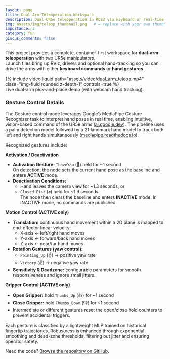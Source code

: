 ```yaml
---
layout: page
title: Dual Arm Teleoperation Workspace
description: Dual-UR5e teleoperation in ROS2 via keyboard or real-time MediaPipe hand-tracking, packaged in Docker.
img: assets/img/teleop_thumbnail.png   # ← replace with your own thumbnail
importance: 2
category: fun
giscus_comments: false
---
```


This project provides a complete, container-first workspace for **dual-arm teleoperation** with two UR5e manipulators.  
Launch files bring up RViz, drivers and optional hand-tracking so you can drive the arms with either **keyboard commands** or **hand gestures**
<div class="row mt-3">
  <div class="col-sm mt-3 mt-md-0">
      {% include video.liquid path="assets/video/dual_arm_teleop.mp4" class="img-fluid rounded z-depth-1" controls=true %}
  </div>
</div>
<div class="caption">
  Live dual-arm pick-and-place demo (with webcam hand tracking).
</div>

### Gesture Control Details

The Gesture control mode leverages Google’s MediaPipe Gesture Recognizer task to interpret hand poses in real time, enabling intuitive, vision-based command of the UR5e arms ([ai.google.dev](https://mediapipe-studio.webapps.google.com/demo/gesture_recognizer)). The pipeline uses a palm detection model followed by a 21‑landmark hand model to track both left and right hands simultaneously ([mediapipe.readthedocs.io](https://ai.google.dev/edge/mediapipe/solutions/guide)).

Recognized gestures include:

**Activation / Deactivation**  
- **Activation Gesture:** `ILoveYou` (🤟) held for ~1 second  
  On detection, the node sets the current hand pose as the baseline and enters **ACTIVE** mode.  
- **Deactivation Conditions:**  
  - Hand leaves the camera view for ~1.3 seconds, or  
  - `Closed_Fist` (✊) held for ~1.3 seconds  
  The node then clears the baseline and enters **INACTIVE** mode. In INACTIVE mode, no commands are published.

**Motion Control (ACTIVE only)**  
- **Translation:** continuous hand movement within a 2D plane is mapped to end-effector linear velocity:  
  - X-axis ← left/right hand moves  
  - Y-axis ← forward/back hand moves  
  - Z-axis ← near/far hand moves  
- **Rotation Gestures (yaw control):**  
  - `Pointing_Up` (☝️) → positive yaw rate  
  - `Victory` (✌️) → negative yaw rate  
- **Sensitivity & Deadzone:** configurable parameters for smooth responsiveness and ignore small jitters.

**Gripper Control (ACTIVE only)**  
- **Open Gripper:** hold `Thumbs_Up` (👍) for ~1 second
- **Close Gripper:** hold `Thumbs_Down` (👎) for ~1 second
- Intermediate or different gestures reset the open/close hold counters to prevent accidental triggers.


Each gesture is classified by a lightweight MLP trained on historical fingertip trajectories. Robustness is enhanced through exponential smoothing and dead-zone thresholds, filtering out jitter and ensuring operator safety.




Need the code?  <a href="https://github.com/fmdazhar/sereact_challenge">Browse the repository on GitHub</a>.
